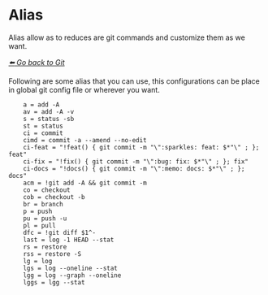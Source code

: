 # Alias 

Alias allow as to reduces are git commands and customize them as we want.

*[:arrow_left: Go back to Git](./GIT.md)*

Following are some alias that you can use, this configurations can be place in global git config file or wherever you want.
```
	a = add -A
	av = add -A -v
	s = status -sb
	st = status
	ci = commit
	cimd = commit -a --amend --no-edit
	ci-feat = "!feat() { git commit -m "\":sparkles: feat: $*"\" ; }; feat"
	ci-fix = "!fix() { git commit -m "\":bug: fix: $*"\" ; }; fix"
	ci-docs = "!docs() { git commit -m "\":memo: docs: $*"\" ; }; docs"
	acm = !git add -A && git commit -m 
	co = checkout
	cob = checkout -b	
	br = branch
	p = push 
	pu = push -u
	pl = pull
	dfc = !git diff $1^- 
	last = log -1 HEAD --stat
	rs = restore
	rss = restore -S
	lg = log
	lgs = log --oneline --stat
	lgg = log --graph --oneline
	lggs = lgg --stat
``` 